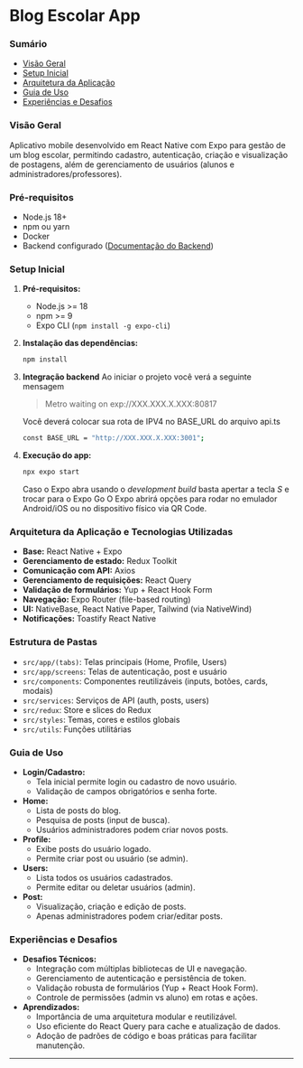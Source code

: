 # Blog Escolar App

### Sumário
- [Visão Geral](#visão-geral)
- [Setup Inicial](#setup-inicial)
- [Arquitetura da Aplicação](#arquitetura-da-aplicação)
- [Guia de Uso](#guia-de-uso)
- [Experiências e Desafios](#experiências-e-desafios)

### Visão Geral
Aplicativo mobile desenvolvido em React Native com Expo para gestão de um blog escolar, permitindo cadastro, autenticação, criação e visualização de postagens, além de gerenciamento de usuários (alunos e administradores/professores).

### Pré-requisitos
- Node.js 18+
- npm ou yarn
- Docker
- Backend configurado ([Documentação do Backend](https://github.com/AugustoCVS/blog-escolar))

### Setup Inicial
1. **Pré-requisitos:**
   - Node.js >= 18
   - npm >= 9
   - Expo CLI (`npm install -g expo-cli`)
2. **Instalação das dependências:**
   ```bash
   npm install
   ```
3. **Integração backend**
   Ao iniciar o projeto você verá a seguinte mensagem
     > Metro waiting on exp://XXX.XXX.X.XXX:80817

   Você deverá colocar sua rota de IPV4 no BASE_URL do arquivo api.ts
      ```bash
      const BASE_URL = "http://XXX.XXX.X.XXX:3001";
      ```
4. **Execução do app:**
   ```bash
   npx expo start
   ```
   Caso o Expo abra usando o *development build* basta apertar a tecla *S* e trocar para o Expo Go
   O Expo abrirá opções para rodar no emulador Android/iOS ou no dispositivo físico via QR Code.

### Arquitetura da Aplicação e Tecnologias Utilizadas
- **Base:** React Native + Expo
- **Gerenciamento de estado:** Redux Toolkit
- **Comunicação com API:** Axios
- **Gerenciamento de requisições:** React Query
- **Validação de formulários:** Yup + React Hook Form
- **Navegação:** Expo Router (file-based routing)
- **UI:** NativeBase, React Native Paper, Tailwind (via NativeWind)
- **Notificações:** Toastify React Native

### Estrutura de Pastas
- `src/app/(tabs)`: Telas principais (Home, Profile, Users)
- `src/app/screens`: Telas de autenticação, post e usuário
- `src/components`: Componentes reutilizáveis (inputs, botões, cards, modais)
- `src/services`: Serviços de API (auth, posts, users)
- `src/redux`: Store e slices do Redux
- `src/styles`: Temas, cores e estilos globais
- `src/utils`: Funções utilitárias

### Guia de Uso
- **Login/Cadastro:**
  - Tela inicial permite login ou cadastro de novo usuário.
  - Validação de campos obrigatórios e senha forte.
- **Home:**
  - Lista de posts do blog.
  - Pesquisa de posts (input de busca).
  - Usuários administradores podem criar novos posts.
- **Profile:**
  - Exibe posts do usuário logado.
  - Permite criar post ou usuário (se admin).
- **Users:**
  - Lista todos os usuários cadastrados.
  - Permite editar ou deletar usuários (admin).
- **Post:**
  - Visualização, criação e edição de posts.
  - Apenas administradores podem criar/editar posts.

### Experiências e Desafios
- **Desafios Técnicos:**
  - Integração com múltiplas bibliotecas de UI e navegação.
  - Gerenciamento de autenticação e persistência de token.
  - Validação robusta de formulários (Yup + React Hook Form).
  - Controle de permissões (admin vs aluno) em rotas e ações.
- **Aprendizados:**
  - Importância de uma arquitetura modular e reutilizável.
  - Uso eficiente do React Query para cache e atualização de dados.
  - Adoção de padrões de código e boas práticas para facilitar manutenção.

---


